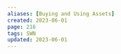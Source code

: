 ```yaml
---
aliases: [Buying and Using Assets]
created: 2023-06-01
page: 216
tags: SWN
updated: 2023-06-01
---
```

